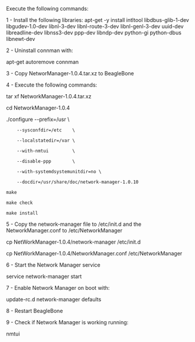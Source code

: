 Execute the following commands:

1 - Install the following libraries:
  apt-get -y install intltool libdbus-glib-1-dev libgudev-1.0-dev libnl-3-dev libnl-route-3-dev libnl-genl-3-dev uuid-dev libreadline-dev libnss3-dev ppp-dev libndp-dev python-gi python-dbus libnewt-dev

2 - Uninstall connman with:

  apt-get autoremove connman

3 - Copy NetworManager-1.0.4.tar.xz to BeagleBone

4 - Execute the following commands:

  tar xf NetworkManager-1.0.4.tar.xz
  
  cd NetworkManager-1.0.4

  ./configure --prefix=/usr        \
        
        --sysconfdir=/etc    \
        
        --localstatedir=/var \
        
        --with-nmtui         \
       
        --disable-ppp        \
       
        --with-systemdsystemunitdir=no \
        
        --docdir=/usr/share/doc/network-manager-1.0.10

    make
    
    make check
    
    make install
    

5 - Copy the network-manager file to /etc/init.d and the NetworkManager.conf to /etc/NetworkManager

  cp NetWorkManager-1.0.4/network-manager /etc/init.d
  
  cp NetWorkManager-1.0.4/NetworkManager.conf /etc/NetworkManager

6 - Start the Network Manager service

  service network-manager start

7 - Enable Network Manager on boot with:

  update-rc.d network-manager defaults

8 - Restart BeagleBone

9 - Check if Network Manager is working running:

  nmtui

